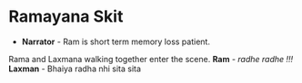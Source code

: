 # Ramayana Skit
* **Narrator** - Ram is short term memory loss patient.

Rama and Laxmana walking together enter the scene.
**Ram** - _radhe  radhe !!!_
**Laxman** - Bhaiya radha nhi sita sita




